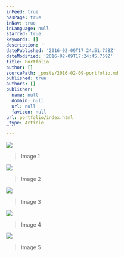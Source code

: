 ```yaml
---
inFeed: true
hasPage: true
inNav: true
inLanguage: null
starred: true
keywords: []
description: ''
datePublished: '2016-02-09T17:24:51.758Z'
dateModified: '2016-02-09T17:24:45.759Z'
title: Portfolio
author: []
sourcePath: _posts/2016-02-09-portfolio.md
published: true
authors: []
publisher:
  name: null
  domain: null
  url: null
  favicon: null
url: portfolio/index.html
_type: Article

---
```

![](https://s3-us-west-2.amazonaws.com/the-grid-img/p/faa306bc6ad8d7f3e9934a2934c7b40127d1e870.jpg)

> Image 1

![](https://the-grid-user-content.s3-us-west-2.amazonaws.com/399c8d84-d1bf-4fea-ba40-d37b1b8eb294.jpg)

> Image 2

![](https://the-grid-user-content.s3-us-west-2.amazonaws.com/dccbaa77-5ee4-4862-a3e7-0b936e8bde6b.jpg)

> Image 3

![](https://the-grid-user-content.s3-us-west-2.amazonaws.com/5bfde9c2-a621-4162-9c63-1e1d0044df25.jpg)

> Image 4

![](https://s3-us-west-2.amazonaws.com/the-grid-img/p/71b4fedc6ccf8fa97e1631a784020975a66de2f4.jpg)

> Image 5